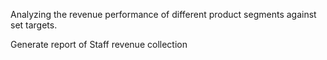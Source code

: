 Analyzing the revenue performance of different product segments against set targets.

Generate report of Staff revenue collection